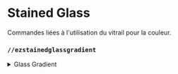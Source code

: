 # Stained Glass

Commandes liées à l'utilisation du vitrail pour la couleur.

### `//ezstainedglassgradient`

<details>

<summary>Glass Gradient</summary>

**`//ezstainedglassgradient <startColor> [endColor] <layers> [length] [quality] [direction] [-c <backgroundColor>] [-bs]`**

**`Aliases: //stainedglassgradient, //glassgradient`**

* **StartColor**:  Spécifie la couleur de départ (sous forme de code hexadécimal) pour le dégradé.
* **EndColor** (par defaut: None): spécifie la couleur de fin (sous forme de code hexadécimal) du dégradé. Si aucune valeur n'est fournie, la couleur de départ sera utilisée pour l'ensemble du dégradé.
* **Layers**: Combien de couches de verre utiliser pour créer le dégradé.
* **Length** (Default: 1):  la longueur en nombre de blocs que doit avoir le dégradé.
* **Quality** (Default: 7): quelle doit être la précision du dégradé. Une valeur plus élevée peut prendre plus de temps à s'exécuter.
* **-c** (Default: #000000): spécifie la couleur d'arrière-plan (sous forme de code hexadécimal) sur laquelle se trouve le dégradé si l'indicateu **-b** n'est pas utilisé.
* **-b**:  recherche le bloc solide le plus proche à placer derrière la vitre pour augmenter la précision des couleurs. Cette opération nécessite beaucoup plus de ressources.
* **-s**:  ignorer les combinaisons de calques en double.

</details>
